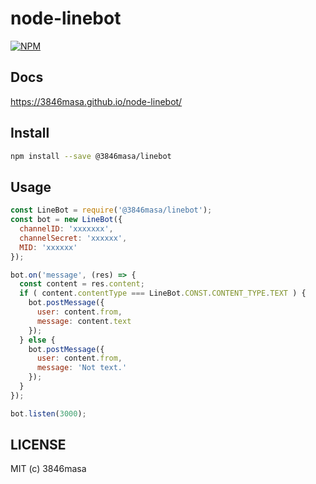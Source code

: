node-linebot
=======

[![NPM](https://nodei.co/npm/@3846masa%2Flinebot.png?mini=true)](https://nodei.co/npm/@3846masa%2Flinebot/)

## Docs

https://3846masa.github.io/node-linebot/

## Install

```sh
npm install --save @3846masa/linebot
```

## Usage

```javascript
const LineBot = require('@3846masa/linebot');
const bot = new LineBot({
  channelID: 'xxxxxxx',
  channelSecret: 'xxxxxx',
  MID: 'xxxxxx'
});

bot.on('message', (res) => {
  const content = res.content;
  if ( content.contentType === LineBot.CONST.CONTENT_TYPE.TEXT ) {
    bot.postMessage({
      user: content.from,
      message: content.text
    });
  } else {
    bot.postMessage({
      user: content.from,
      message: 'Not text.'
    });
  }
});

bot.listen(3000);
```

## LICENSE

MIT (c) 3846masa
